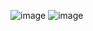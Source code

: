 ![image](https://user-images.githubusercontent.com/113089483/190323985-f226d910-8a48-4cc4-a21c-53c0e57cbd49.png)
![image](https://user-images.githubusercontent.com/113089483/190323956-0846dc4a-523d-4ed3-81a2-14ceb4130b69.png)
